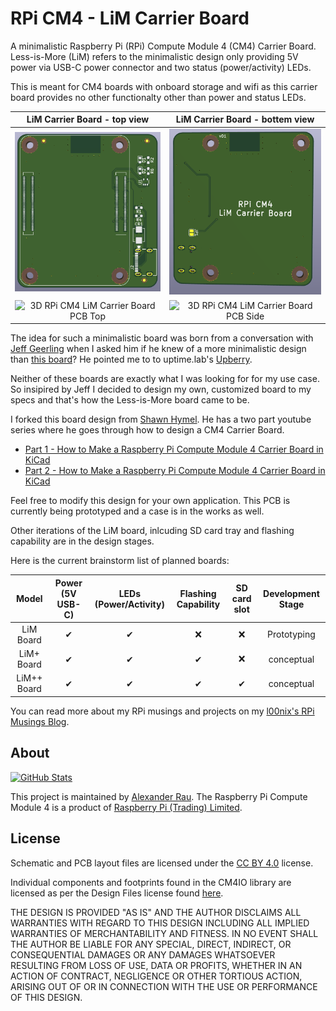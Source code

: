 # RPi CM4 - LiM Carrier Board

A minimalistic Raspberry Pi (RPi) Compute Module 4 (CM4) Carrier Board. Less-is-More (LiM) refers to the minimalistic design only providing 5V power via USB-C power connector and two status (power/activity) LEDs.

This is meant for CM4 boards with onboard storage and wifi as this carrier board provides no other functionalty other than power and status LEDs.

LiM Carrier Board - top view             |  LiM Carrier Board - bottem view
:-------------------------:|:-------------------------:
![Rendered RPi CM4 LiM Carrier Board PCB Top](https://raw.githubusercontent.com/l00nix/rpi-cm4-LiM-board/main/images/rpi-cm4-LiM-board-top.PNG)  |  ![Rendered RPi CM4 LiM Carrier Board PCB Bottom](https://raw.githubusercontent.com/l00nix/rpi-cm4-LiM-board/main/images/rpi-cm4-LiM-board-bottom.PNG)
![3D RPi CM4 LiM Carrier Board PCB Top](https://raw.githubusercontent.com/l00nix/rpi-cm4-LiM-board-3D-top.jpg)  |  ![3D RPi CM4 LiM Carrier Board PCB Side](https://raw.githubusercontent.com/l00nix/rpi-cm4-LiM-board/main/images/rpi-cm4-LiM-board-3D-top-side.jpg)

The idea for such a minimalistic board was born from a conversation with [Jeff Geerling](https://www.jeffgeerling.com/) when I asked him if he knew of a more minimalistic design than [this board](https://www.tindie.com/products/dronecz/minimal-carrier-board-for-compute-module-4/)? He pointed me to to uptime.lab's [Upberry](https://www.instagram.com/p/CPGakesLwBo/).

Neither of these boards are exactly what I was looking for for my use case. So insipired by Jeff I decided to design my own, customized board to my specs and that's how the Less-is-More board came to be. 

I forked this board design from [Shawn Hymel](https://github.com/ShawnHymel/rpi-cm4-base-carrier). He has a two part youtube series where he goes through how to design a CM4 Carrier Board.

- [Part 1 - How to Make a Raspberry Pi Compute Module 4 Carrier Board in KiCad](https://www.youtube.com/watch?v=ypcPJC_umPQ)
- [Part 2 - How to Make a Raspberry Pi Compute Module 4 Carrier Board in KiCad](https://www.youtube.com/watch?v=ge6gYIENo8Q&t)

Feel free to modify this design for your own application. This PCB is currently being prototyped and a case is in the works as well.

Other iterations of the LiM board, inlcuding SD card tray and flashing capability are in the design stages.

Here is the current brainstorm list of planned boards:

Model | Power (5V USB-C) | LEDs (Power/Activity) | Flashing Capability | SD card slot | Development Stage
:-------------------------:|:-------------------------:|:-------------------------:|:-------------------------:|:-------------------------:|:-------------------------:
LiM Board | &#10004; | &#10004; | &#10060; | &#10060; | Prototyping
LiM+ Board | &#10004; | &#10004; | &#10004; | &#10060; | conceptual
LiM++ Board | &#10004; | &#10004; | &#10004; | &#10004; | conceptual


You can read more about my RPi musings and projects on my [l00nix's RPi Musings Blog](https://rpi.loonix.ca/).

## About

[![GitHub Stats](https://github-readme-stats.vercel.app/api/pin?username=l00nix&repo=rpi-cm4-LiM-board&show_icons=true&hide_border=true&show_owner=true&theme=graywhite)](https://github.com/l00nix/rpi-cm4-LiM-board)

This project is maintained by [Alexander Rau](https://rpi.loonix.ca). The Raspberry Pi Compute Module 4 is a product of [Raspberry Pi (Trading) Limited](https://www.raspberrypi.org/about/).

## License

Schematic and PCB layout files are licensed under the [CC BY 4.0](https://creativecommons.org/licenses/by/2.0/) license.

Individual components and footprints found in the CM4IO library are licensed as per the Design Files license found [here](https://datasheets.raspberrypi.org/license.html).

THE DESIGN IS PROVIDED "AS IS" AND THE AUTHOR DISCLAIMS ALL WARRANTIES WITH REGARD TO THIS DESIGN INCLUDING ALL IMPLIED WARRANTIES OF MERCHANTABILITY AND FITNESS. IN NO EVENT SHALL THE AUTHOR BE LIABLE FOR ANY SPECIAL, DIRECT, INDIRECT, OR CONSEQUENTIAL DAMAGES OR ANY DAMAGES WHATSOEVER RESULTING FROM LOSS OF USE, DATA OR PROFITS, WHETHER IN AN ACTION OF CONTRACT, NEGLIGENCE OR OTHER TORTIOUS ACTION, ARISING OUT OF OR IN CONNECTION WITH THE USE OR PERFORMANCE OF THIS DESIGN.
